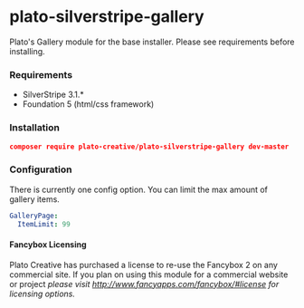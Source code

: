 # plato-silverstripe-gallery
Plato's Gallery module for the base installer. Please see requirements before installing.

### Requirements
+ SilverStripe 3.1.*
+ Foundation 5 (html/css framework)

### Installation
```json
composer require plato-creative/plato-silverstripe-gallery dev-master
```

### Configuration
There is currently one config option. You can limit the max amount of gallery items.
```yaml
GalleryPage:
  ItemLimit: 99
```

#### Fancybox Licensing
Plato Creative has purchased a license to re-use the Fancybox 2 on any commercial site.
If you plan on using this module for a commercial website or project *please visit http://www.fancyapps.com/fancybox/#license for licensing options.*
